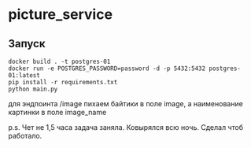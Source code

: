 # picture_service
Запуск
-----
    docker build . -t postgres-01
    docker run -e POSTGRES_PASSWORD=password -d -p 5432:5432 postgres-01:latest
    pip install -r requirements.txt
    python main.py


для эндпоинта /image пихаем байтики в поле image, а наименование картинки в поле image_name

p.s. Чет не 1,5 часа задача заняла. Ковырялся всю ночь. Сделал чтоб работало.
